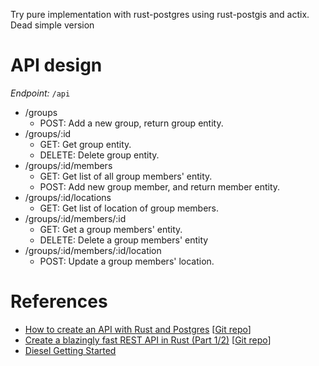 Try pure implementation with rust-postgres using rust-postgis and actix. Dead simple version

# API design
*Endpoint:* `/api`

- /groups
    - POST: Add a new group, return group entity.
- /groups/:id
    - GET: Get group entity.
    - DELETE: Delete group entity.
- /groups/:id/members
    - GET: Get list of all group members' entity.
    - POST: Add new group member, and return member entity.
- /groups/:id/locations
    - GET: Get list of location of group members.
- /groups/:id/members/:id
    - GET: Get a group members' entity.
    - DELETE: Delete a group members' entity
- /groups/:id/members/:id/location
    - POST: Update a group members' location.


# References
- [How to create an API with Rust and Postgres](https://blog.logrocket.com/create-a-backend-api-with-rust-and-postgres/) [[Git repo](https://github.com/olajohn-ajiboye/Rust-Rest-API)]
- [Create a blazingly fast REST API in Rust (Part 1/2)](https://hub.qovery.com/guides/tutorial/create-a-blazingly-fast-api-in-rust-part-1/) [[Git repo](https://github.com/evoxmusic/twitter-clone-rust)]
- [Diesel Getting Started](https://diesel.rs/guides/getting-started.html)
